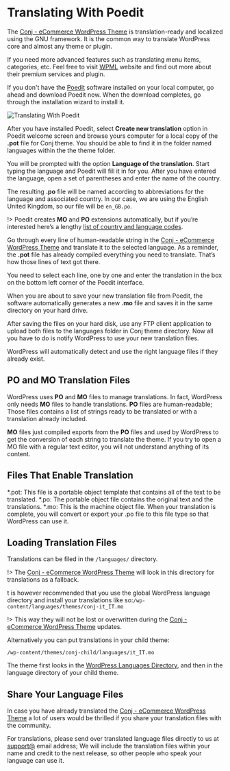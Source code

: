 # Translating With Poedit

The [Conj - eCommerce WordPress Theme](https://themeforest.net/item/conj-ecommerce-wordpress-theme/21935639?ref=mypreview) is translation-ready and localized using the GNU framework. It is the common way to translate WordPress core and almost any theme or plugin.

If you need more advanced features such as translating menu items, categories, etc. Feel free to visit [WPML](https://wpml.org/purchase/purchase-process/) website and find out more about their premium services and plugin.

If you don't have the [Poedit](https://poedit.net/) software installed on your local computer, go ahead and download Poedit now. When the download completes, go through the installation wizard to install it.

![Translating With Poedit](img/translating-with-poedit.png)

After you have installed Poedit, select **Create new translation** option in Poedit welcome screen and browse yours computer for a local copy of the **.pot** file for Conj theme. You should be able to find it in the folder named languages within the the theme folder.

You will be prompted with the option **Language of the translation**. Start typing the language and Poedit will fill it in for you. After you have entered the language, open a set of parentheses and enter the name of the country.

The resulting **.po** file will be named according to abbreviations for the language and associated country. In our case, we are using the English United Kingdom, so our file will be ```en_GB.po```.

!> Poedit creates **MO** and **PO** extensions automatically, but if you’re interested here’s a lengthy [list of country and language codes](http://www.fincher.org/Utilities/CountryLanguageList.shtml).

Go through every line of human-readable string in the [Conj - eCommerce WordPress Theme](https://themeforest.net/item/conj-ecommerce-wordpress-theme/21935639?ref=mypreview) and translate it to the selected language. As a reminder, the **.pot** file has already compiled everything you need to translate. That’s how those lines of text got there.

You need to select each line, one by one and enter the translation in the box on the bottom left corner of the Poedit interface.

When you are about to save your new translation file from Poedit, the software automatically generates a new **.mo** file and saves it in the same directory on your hard drive.

After saving the files on your hard disk, use any FTP client application to upload both files to the languages folder in Conj theme directory. Now all you have to do is notify WordPress to use your new translation files.

WordPress will automatically detect and use the right language files if they already exist.

## PO and MO Translation Files

WordPress uses **PO** and **MO** files to manage translations. In fact, WordPress only needs **MO** files to handle translations. **PO** files are human-readable; Those files contains a list of strings ready to be translated or with a translation already included.

**MO** files just compiled exports from the **PO** files and used by WordPress to get the conversion of each string to translate the theme. If you try to open a MO file with a regular text editor, you will not understand anything of its content.

## Files That Enable Translation

*.pot: This file is a portable object template that contains all of the text to be translated.
*.po: The portable object file contains the original text and the translations.
*.mo: This is the machine object file. When your translation is complete, you will convert or export your .po file to this file type so that WordPress can use it.

## Loading Translation Files

Translations can be filed in the ```/languages/``` directory.

!> The [Conj - eCommerce WordPress Theme](https://themeforest.net/item/conj-ecommerce-wordpress-theme/21935639?ref=mypreview) will look in this directory for translations as a fallback.

t is however recommended that you use the global WordPress language directory and install your translations like so:```/wp-content/languages/themes/conj-it_IT.mo```

!> This way they will not be lost or overwritten during the [Conj - eCommerce WordPress Theme](https://themeforest.net/item/conj-ecommerce-wordpress-theme/21935639?ref=mypreview) updates.

Alternatively you can put translations in your child theme:

```/wp-content/themes/conj-child/languages/it_IT.mo```

The theme first looks in the [WordPress Languages Directory](https://developer.wordpress.org/themes/functionality/localization/), and then in the language directory of your child theme.

## Share Your Language Files

In case you have already translated the [Conj - eCommerce WordPress Theme](https://themeforest.net/item/conj-ecommerce-wordpress-theme/21935639?ref=mypreview) a lot of users would be thrilled if you share your translation files with the community.

For translations, please send over translated language files directly to us at [support@](mailto:support@mypreview.one) email address; We will include the translation files within your name and credit to the next release, so other people who speak your language can use it.
